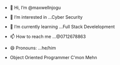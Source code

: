 - 👋 Hi, I’m @maxwellnjogu
- 👀 I’m interested in ...Cyber Security
- 🌱 I’m currently learning ...Full Stack Develelopment

- 📫 How to reach me ...@0712678863
- 😄 Pronouns: ...he/him

- Object Oriented Programmer C'mon Mehn


<!---
maxwellnjogu/maxwellnjogu is a ✨ special ✨ repository because its `README.md` (this file) appears on your GitHub profile.
You can click the Preview link to take a look at your changes.
--->
